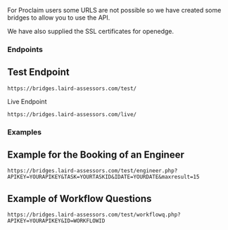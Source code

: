 For Proclaim users some URLS are not possible so we have created some bridges to allow you to use the API.

We have also supplied the SSL certificates for openedge.

### Endpoints

Test Endpoint
---
```
https://bridges.laird-assessors.com/test/
```

Live Endpoint

```
https://bridges.laird-assessors.com/live/
```


### Examples


Example for the Booking of an Engineer
----

```
https://bridges.laird-assessors.com/test/engineer.php?APIKEY=YOURAPIKEY&TASK=YOURTASKID&IDATE=YOURDATE&maxresult=15
```



Example of Workflow Questions
---

```
https://bridges.laird-assessors.com/test/workflowq.php?APIKEY=YOURAPIKEY&ID=WORKFLOWID
```
